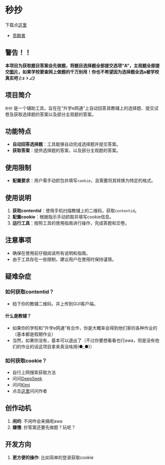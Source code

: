 # 秒抄
下载点[这里](https://github.com/qzgeek/ewt360/releases)

- [贡献者](https://github.com/qzgeek/ewt360/contributors)

## 警告！！
**本项目为获取题目答案会先做题，将题目选择题全部提交选项“A”，主观题全部提交[图片](http://file.ewt360.com/file/1918218053226168959)，如果学校要查网上做题的千万别用！你也不希望因为选择题全选a被学校真实吧
_(:зゝ∠)_**

## 项目简介
`秒抄` 是一个辅助工具，旨在在“升学e网通”上自动回答其教辅上的选择题、提交试卷及获取选择题的答案以及部分主观题的答案。

## 功能特点
- **自动回答选择题**：工具能够自动完成选择题并提交答案。
- **获取答案**：提供选择题的答案，以及部分主观题的答案。

## 使用限制
- **配置要求**：用户需手动抓包并填写`cookie`，且需要将其转换为特定的格式。

## 使用说明
1. **获取contentid**：使用手机扫描教辅上的二维码，获取`contentid`。
2. **配置cookie**：根据指示手动抓取并填写cookie信息。
3. **运行工具**：按照工具的使用指南进行操作，完成答题和交卷。

## 注意事项
- 确保在使用前仔细阅读所有说明和指南。
- 由于工具存在一些限制，建议用户在使用时保持谨慎。

## 疑难杂症
### 如何获取contentid？
- 拍下你的教辅二维码，并上传到GUI客户端。

#### 什么是教辅？
- 如果你的学校和“升学e网通”有合作，你是大概率会得到他们家的各种作业的（基本都是假期作业）
- 当然，如果你没有，基本可以退出了（不过你要想看看也行awa，但是没有他们的作业的话这项目拿来真没啥用(●_●)）

### 如何获取cookie？
- 自行上网搜索获取方法
- 问问[DeepSeek](https://www.deepseek.com)
- 问问[Kimi](https://kimi.moonshot.cn)
- 点击[这里](https://sparkbridge.cn/pa.png)问问作者

## 创作动机
1. **闲的**: 不闲咋会来搞呢awa
2. **嫌慢**: 抄答案还要先做题？玩呢？

## 开发方向
1. **更方便的操作**: 比如简单的登录获取cookie
